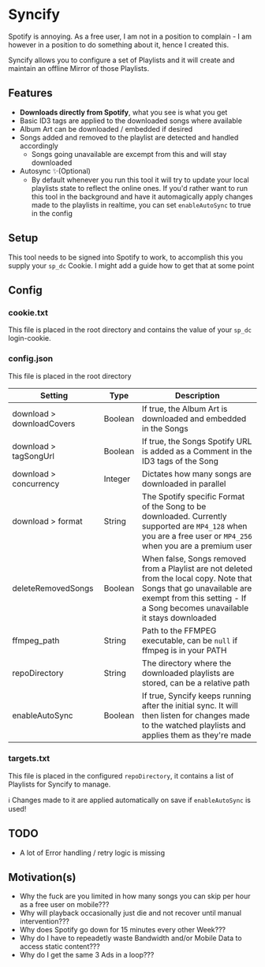 # Syncify

Spotify is annoying. As a free user, I am not in a position to complain - I am however in a position to do something about it, hence I created this.

Syncify allows you to configure a set of Playlists and it will create and maintain an offline Mirror of those Playlists.

## Features

- **Downloads directly from Spotify**, what you see is what you get
- Basic ID3 tags are applied to the downloaded songs where available
- Album Art can be downloaded / embedded if desired
- Songs added and removed to the playlist are detected and handled accordingly
	- Songs going unavailable are excempt from this and will stay downloaded
- Autosync ✨(Optional)
	- By default whenever you run this tool it will try to update your local playlists state to reflect the online ones. If you'd rather want to run this tool in the background and have it automagically apply changes made to the playlists in realtime, you can set `enableAutoSync` to true in the config

## Setup

This tool needs to be signed into Spotify to work, to accomplish this you supply your `sp_dc` Cookie. I might add a guide how to get that at some point

## Config

### cookie.txt

This file is placed in the root directory and contains the value of your `sp_dc` login-cookie.

### config.json

This file is placed in the root directory

| Setting | Type | Description |
|---------|------|-------------|
| download > downloadCovers | Boolean | If true, the Album Art is downloaded and embedded in the Songs |
| download > tagSongUrl | Boolean | If true, the Songs Spotify URL is added as a Comment in the ID3 tags of the Song |
| download > concurrency | Integer | Dictates how many songs are downloaded in parallel |
| download > format | String | The Spotify specific Format of the Song to be downloaded. Currently supported are `MP4_128` when you are a free user or `MP4_256` when you are a premium user |
| deleteRemovedSongs | Boolean | When false, Songs removed from a Playlist are not deleted from the local copy. Note that Songs that go unavailable are exempt from this setting - If a Song becomes unavailable it stays downloaded |
| ffmpeg_path | String | Path to the FFMPEG executable, can be `null` if ffmpeg is in your PATH |
| repoDirectory | String | The directory where the downloaded playlists are stored, can be a relative path |
| enableAutoSync | Boolean | If true, Syncify keeps running after the initial sync. It will then listen for changes made to the watched playlists and applies them as they're made |

### targets.txt

This file is placed in the configured `repoDirectory`, it contains a list of Playlists for Syncify to manage.

ℹ Changes made to it are applied automatically on save if `enableAutoSync` is used!

## TODO

- A lot of Error handling / retry logic is missing

## Motivation(s)

- Why the fuck are you limited in how many songs you can skip per hour as a free user on mobile???
- Why will playback occasionally just die and not recover until manual intervention???
- Why does Spotify go down for 15 minutes every other Week???
- Why do I have to repeadetly waste Bandwidth and/or Mobile Data to access static content???
- Why do I get the same 3 Ads in a loop???